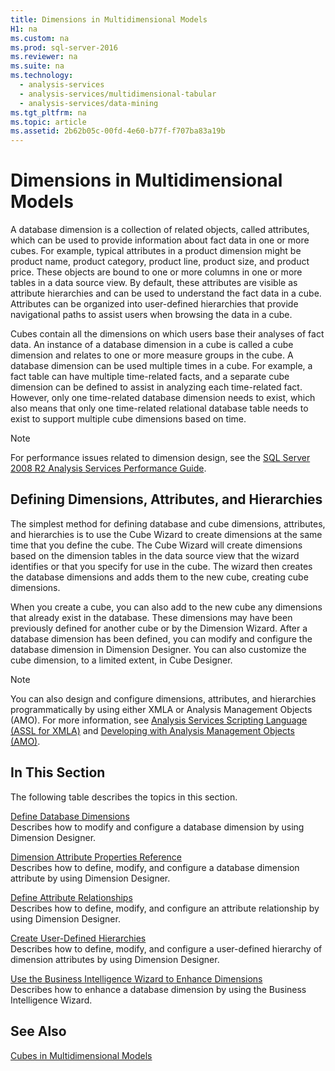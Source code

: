 ```yaml
---
title: Dimensions in Multidimensional Models
H1: na
ms.custom: na
ms.prod: sql-server-2016
ms.reviewer: na
ms.suite: na
ms.technology: 
  - analysis-services
  - analysis-services/multidimensional-tabular
  - analysis-services/data-mining
ms.tgt_pltfrm: na
ms.topic: article
ms.assetid: 2b62b05c-00fd-4e60-b77f-f707ba83a19b
---
```

# Dimensions in Multidimensional Models
  A database dimension is a collection of related objects, called attributes, which can be used to provide information about fact data in one or more cubes. For example, typical attributes in a product dimension might be product name, product category, product line, product size, and product price. These objects are bound to one or more columns in one or more tables in a data source view. By default, these attributes are visible as attribute hierarchies and can be used to understand the fact data in a cube. Attributes can be organized into user\-defined hierarchies that provide navigational paths to assist users when browsing the data in a cube.  
  
 Cubes contain all the dimensions on which users base their analyses of fact data. An instance of a database dimension in a cube is called a cube dimension and relates to one or more measure groups in the cube. A database dimension can be used multiple times in a cube. For example, a fact table can have multiple time\-related facts, and a separate cube dimension can be defined to assist in analyzing each time\-related fact. However, only one time\-related database dimension needs to exist, which also means that only one time\-related relational database table needs to exist to support multiple cube dimensions based on time.  
  
> [!NOTE]  
>  For performance issues related to dimension design, see the [SQL Server 2008 R2 Analysis Services Performance Guide](http://go.microsoft.com/fwlink/?LinkId=306717).  
  
## Defining Dimensions, Attributes, and Hierarchies  
 The simplest method for defining database and cube dimensions, attributes, and hierarchies is to use the Cube Wizard to create dimensions at the same time that you define the cube. The Cube Wizard will create dimensions based on the dimension tables in the data source view that the wizard identifies or that you specify for use in the cube. The wizard then creates the database dimensions and adds them to the new cube, creating cube dimensions.  
  
 When you create a cube, you can also add to the new cube any dimensions that already exist in the database. These dimensions may have been previously defined for another cube or by the Dimension Wizard. After a database dimension has been defined, you can modify and configure the database dimension in Dimension Designer. You can also customize the cube dimension, to a limited extent, in Cube Designer.  
  
> [!NOTE]  
>  You can also design and configure dimensions, attributes, and hierarchies programmatically by using either XMLA or Analysis Management Objects \(AMO\). For more information, see [Analysis Services Scripting Language &#40;ASSL for XMLA&#41;](../Topic/Analysis%20Services%20Scripting%20Language%20\(ASSL%20for%20XMLA\).md) and [Developing with Analysis Management Objects &#40;AMO&#41;](../Topic/Developing%20with%20Analysis%20Management%20Objects%20\(AMO\).md).  
  
## In This Section  
 The following table describes the topics in this section.  
  
 [Define Database Dimensions](../../Topics/TopicNameNotContainA/Define-Database-Dimensions.md)  
 Describes how to modify and configure a database dimension by using Dimension Designer.  
  
 [Dimension Attribute Properties Reference](../../Topics/TopicNameNotContainA/Dimension-Attribute-Properties-Reference.md)  
 Describes how to define, modify, and configure a database dimension attribute by using Dimension Designer.  
  
 [Define Attribute Relationships](../../Topics/TopicNameNotContainA/Define-Attribute-Relationships.md)  
 Describes how to define, modify, and configure an attribute relationship by using Dimension Designer.  
  
 [Create User-Defined Hierarchies](../../Topics/TopicNameNotContainA/Create-User-Defined-Hierarchies.md)  
 Describes how to define, modify, and configure a user\-defined hierarchy of dimension attributes by using Dimension Designer.  
  
 [Use the Business Intelligence Wizard to Enhance Dimensions](../../Topics/TopicNameNotContainA/Use-the-Business-Intelligence-Wizard-to-Enhance-Dimensions.md)  
 Describes how to enhance a database dimension by using the Business Intelligence Wizard.  
  
## See Also  
 [Cubes in Multidimensional Models](../../Topics/TopicNameNotContainA/Cubes-in-Multidimensional-Models.md)  
  
  